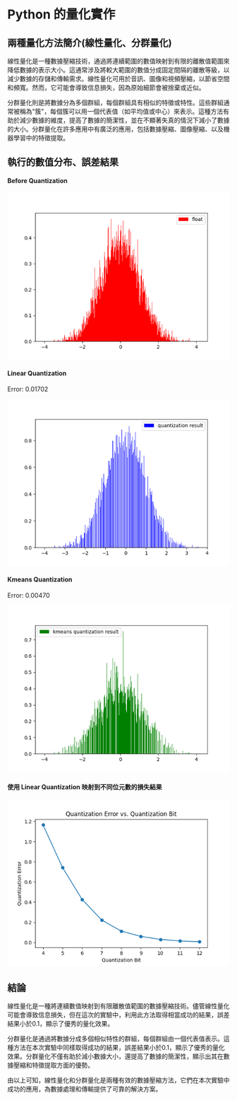 
# Python 的量化實作

## 兩種量化方法簡介(線性量化、分群量化)

線性量化是一種數據壓縮技術，通過將連續範圍的數值映射到有限的離散值範圍來降低數據的表示大小。這通常涉及將較大範圍的數值分成固定間隔的離散等級，以減少數據的存儲和傳輸需求。線性量化可用於音訊、圖像和視頻壓縮，以節省空間和頻寬。然而，它可能會導致信息損失，因為原始細節會被捨棄或近似。

分群量化則是將數據分為多個群組，每個群組具有相似的特徵或特性。這些群組通常被稱為"簇"，每個簇可以用一個代表值（如平均值或中心）來表示。這種方法有助於減少數據的維度，提高了數據的簡潔性，並在不顯著失真的情況下減小了數據的大小。分群量化在許多應用中有廣泛的應用，包括數據壓縮、圖像壓縮、以及機器學習中的特徵提取。


## 執行的數值分布、誤差結果

#### Before Quantization
![Before Quantization](results/Before_Quantization.png)

#### Linear Quantization
Error: 0.01702  

![Linear Quantization](results/Linear_Quantization.png)

#### Kmeans Quantization 
Error: 0.00470  

![Kmeans Quantization](results/Kmeans_Quantization.png)

#### 使用 Linear Quantization 映射到不同位元數的損失結果
![Quantization Analysis](results/Quantization_Analysis.png)

## 結論
線性量化是一種將連續數值映射到有限離散值範圍的數據壓縮技術。儘管線性量化可能會導致信息損失，但在這次的實驗中，利用此方法取得相當成功的結果，誤差結果小於0.1，顯示了優秀的量化效果。
 
分群量化是通過將數據分成多個相似特性的群組，每個群組由一個代表值表示。這種方法在本次實驗中同樣取得成功的結果，誤差結果小於0.1，顯示了優秀的量化效果。分群量化不僅有助於減小數據大小，還提高了數據的簡潔性，顯示出其在數據壓縮和特徵提取方面的優勢。
 
由以上可知，線性量化和分群量化是兩種有效的數據壓縮方法，它們在本次實驗中成功的應用，為數據處理和傳輸提供了可靠的解決方案。
